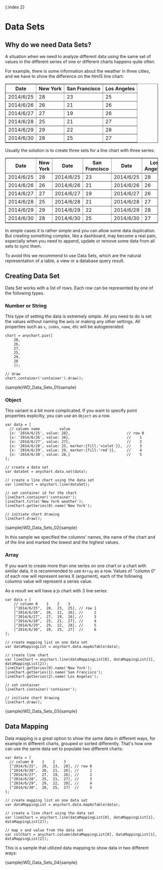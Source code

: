 {:index 2}
# Data Sets

## Why do we need Data Sets?

A situation when we need to analyze different data using the same set of values in the different series of one or different charts happens quite often. 

For example, there is some information about the weather in three cities, and we have to show the difference on the html5 line chart:

<table border="1" class="dtTABLE">
<tbody>
<tr>
<th>Date</th>
<th>New York</th>
<th>San Francisco</th>
<th>Los Angeles</th>
</tr>
<tr>
<td>2014/6/25</td>
<td>28</td>
<td>23</td>
<td>25</td>
</tr>
<tr>
<td>2014/6/26</td>
<td>26</td>
<td>21</td>
<td>26</td>
</tr>
<tr>
<td>2014/6/27</td>
<td>27</td>
<td>19</td>
<td>26</td>
</tr>
<tr>
<td>2014/6/28</td>
<td>25</td>
<td>21</td>
<td>27</td>
</tr>
<tr>
<td>2014/6/29</td>
<td>29</td>
<td>22</td>
<td>28</td>
</tr>
<tr>
<td>2014/6/30</td>
<td>28</td>
<td>25</td>
<td>27</td>
</tr>
</tbody>
</table>
  
Usually the solution is to create three sets for a line chart with three series:

<table border="1" class="dtTABLE"><tbody>
<tr>
<th>Date</th>
<th>New York</th>
<th>Date</b></th>
<th>San Francisco</th>
<th>Date</th>
<th>Los Angeles</th>
</tr>
<tr>
<td>2014/6/25</td>
<td>28</td>
<td>2014/6/25</td>
<td>23</td>
<td>2014/6/25</td>
<td>28</td>
</tr>
<tr>
<td>2014/6/26</td>
<td>26</td>
<td>2014/6/26</td>
<td>21</td>
<td>2014/6/26</td>
<td>26</td>
</tr>
<tr>
<td>2014/6/27 </td>
<td>27</td>
<td>2014/6/27</td>
<td>19</td>
<td>2014/6/27</td>
<td>26</td>
</tr>
<tr>
<td>2014/6/28 </td>
<td>25</td>
<td>2014/6/28</td>
<td>21</td>
<td>2014/6/28</td>
<td>27</td>
</tr>
<tr>
<td>2014/6/29</td>
<td>29</td>
<td>2014/6/29</td>
<td>22</td>
<td>2014/6/29</td>
<td>28</td>
</tr>
<tr>
<td>2014/6/30 </td>
<td>28</td>
<td>2014/6/30</td>
<td>25</td>
<td>2014/6/30</td>
<td>27</td>
</tr>
</tbody>
</table>

In simple cases it is rather simple and you can allow some data duplication. But creating something complex, like a dashboard, may become a real pain, especially when you need to append, update or remove some data from all sets to sync them.  

To avoid this we recommend to use Data Sets, which are the natural representation of a table, a view or a database query result.

## Creating Data Set

Data Set works with a list of rows. Each row can be represented by one of the following types.

### Number or String

This type of setting the data is extremely simple. All you need to do is set the values without naming the axis or making any other settings. All properties such as `x`, `index`, `name`, etc will be autogenerated.

```
chart = anychart.pie([
    28, 
    26, 
    27, 
    25,
    29,
    28
    ]);

// draw
chart.container('container').draw();
```

{sample}WD\_Data\_Sets\_01{sample}

### Object

This variant is a bit more complicated. If you want to specify point properties explicitly, you can use an `Object` as a row.  

```
var data = [
  // column name         value
  {x: '2014/6/25', value: 28},                          // row 0
  {x: '2014/6/26', value: 26},                          //    1
  {x: '2014/6/27', value: 27},                          //    2
  {x: '2014/6/28', value: 25, marker:{fill:'violet'}},  //    3
  {x: '2014/6/29', value: 29, marker:{fill:'red'}},     //    4
  {x: '2014/6/30', value: 28,}                          //    5
];

// create a data set
var dataSet = anychart.data.set(data);

// create a line chart using the data set
var lineChart = anychart.line(dataSet);

// set container id for the chart
lineChart.container('container');
lineChart.title('New York weather');
lineChart.getSeries(0).name('New York');

// initiate chart drawing
lineChart.draw();
```

{sample}WD\_Data\_Sets\_02{sample}

In this sample we specified the columns' names, the name of the chart and of the line and marked the lowest and the highest values.

### Array

If you want to create more than one series on one chart or a chart with similar data, it is recommended to use `Array` as a row. Values of "column 0" of each row will represent series X (argument), each of the following columns value will represent a series value.

As a result we will have a js chart with 3 line series:

```
var data = [
    // column 0    1    2    3
    ["2014/6/25",  28,  23,  25], // row 1
    ["2014/6/26",  26,  21,  26], //     2
    ["2014/6/27",  27,  19,  26], //     3
    ["2014/6/28",  25,  21,  27], //     4
    ["2014/6/29",  29,  22,  28], //     5
    ["2014/6/30",  28,  25,  27]  //     6
];

// create mapping list on one data set
var dataMappingList = anychart.data.mapAsTable(data);

// create line chart
var lineChart = anychart.line(dataMappingList[0], dataMappingList[1], dataMappingList[2]);
lineChart.getSeries(0).name('New York');
lineChart.getSeries(1).name('San Francisco');
lineChart.getSeries(2).name('Los Angeles');

// set container
lineChart.container('container');

// initiate chart drawing
lineChart.draw();
```

{sample}WD\_Data\_Sets\_03{sample}

## Data Mapping

Data mapping is a great option to show the same data in different ways, for example in different charts, grouped or sorted differently. That's how one can use the same data set to populate two different charts:

```
var data = [
  // column 0    1    2    3
  ["2014/6/25",  28,  23,  28], // row 0
  ["2014/6/26",  26,  21,  26], //     1
  ["2014/6/27",  27,  19,  26], //     2
  ["2014/6/28",  25,  21,  27], //     3
  ["2014/6/29",  29,  22,  28], //     4
  ["2014/6/30",  28,  25,  27]  //     5
];

// create mapping list on one data set
var dataMappingList = anychart.data.mapAsTable(data);

// create a line chart using the data set
var lineChart = anychart.line(dataMappingList[0], dataMappingList[1], dataMappingList[2]);

// map x and value from the data set
var colChart = anychart.column(dataMappingList[0], dataMappingList[1], dataMappingList[2]);
```

This is a sample that utilized data mapping to show data in two different ways:

{sample}WD\_Data\_Sets\_04{sample}
